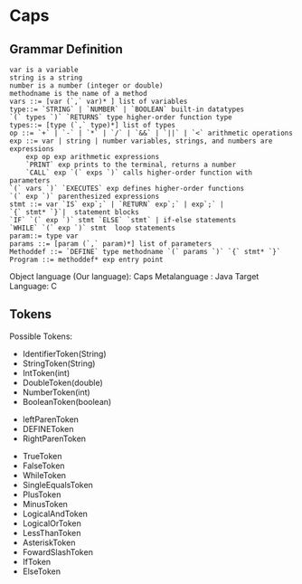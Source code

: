 # Caps #
## Grammar Definition ##
```
var is a variable
string is a string
number is a number (integer or double)
methodname is the name of a method
vars ::= [var (`,` var)* ] list of variables
type::= `STRING` | `NUMBER` | `BOOLEAN` built-in datatypes 
`(` types `)` `RETURNS` type higher-order function type
types::= [type (`,` type)*] list of types
op ::= `+` | `-` | `*` | `/` | `&&` | `||` | `<` arithmetic operations
exp ::= var | string | number variables, strings, and numbers are expressions
	exp op exp arithmetic expressions
	`PRINT` exp prints to the terminal, returns a number
	`CALL` exp `(` exps `)` calls higher-order function with parameters
`(` vars `)` `EXECUTES` exp defines higher-order functions
`(` exp `)` parenthesized expressions 
stmt ::= var `IS` exp`;` | `RETURN` exp`;` | exp`;` | 
`{` stmt* `}`|  statement blocks 
`IF` `(` exp `)` stmt `ELSE` `stmt` | if-else statements
`WHILE` `(` exp `)` stmt  loop statements
param::= type var
params ::= [param (`,` param)*] list of parameters
Methoddef ::= `DEFINE` type methodname `(` params `)` `{` stmt* `}`
Program ::= methoddef* exp entry point	
```
Object language (Our language): Caps
Metalanguage : Java
Target Language: C

## Tokens ##
Possible Tokens:
<!--- covers the var, string, number and types -->
- IdentifierToken(String)
- StringToken(String)
- IntToken(int)
- DoubleToken(double)
- NumberToken(int)
- BooleanToken(boolean)
<!--- covers methoddef -->
- leftParenToken
- DEFINEToken
- RightParenToken
<!--- covers ops -->
- TrueToken
- FalseToken
- WhileToken
- SingleEqualsToken
- PlusToken
- MinusToken
- LogicalAndToken
- LogicalOrToken
- LessThanToken
- AsteriskToken
- FowardSlashToken
- IfToken
- ElseToken


